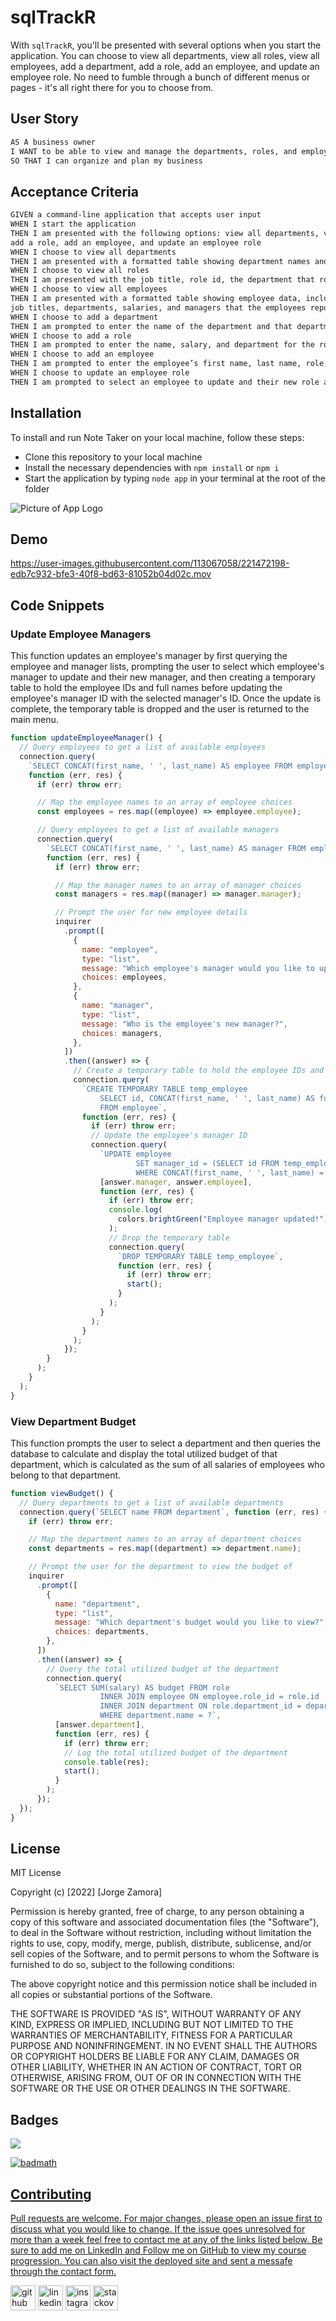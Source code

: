 # sqlTrackR

With `sqlTrackR`, you'll be presented with several options when you start the application. You can choose to view all departments, view all roles, view all employees, add a department, add a role, add an employee, and update an employee role. No need to fumble through a bunch of different menus or pages - it's all right there for you to choose from.
## User Story

```md
AS A business owner
I WANT to be able to view and manage the departments, roles, and employees in my company
SO THAT I can organize and plan my business
```

## Acceptance Criteria

```md
GIVEN a command-line application that accepts user input
WHEN I start the application
THEN I am presented with the following options: view all departments, view all roles, view all employees, add a department, 
add a role, add an employee, and update an employee role
WHEN I choose to view all departments
THEN I am presented with a formatted table showing department names and department ids
WHEN I choose to view all roles
THEN I am presented with the job title, role id, the department that role belongs to, and the salary for that role
WHEN I choose to view all employees
THEN I am presented with a formatted table showing employee data, including employee ids, first names, last names, 
job titles, departments, salaries, and managers that the employees report to
WHEN I choose to add a department
THEN I am prompted to enter the name of the department and that department is added to the database
WHEN I choose to add a role
THEN I am prompted to enter the name, salary, and department for the role and that role is added to the database
WHEN I choose to add an employee
THEN I am prompted to enter the employee’s first name, last name, role, and manager, and that employee is added to the database
WHEN I choose to update an employee role
THEN I am prompted to select an employee to update and their new role and this information is updated in the database
```

## Installation

To install and run Note Taker on your local machine, follow these steps:

- Clone this repository to your local machine
- Install the necessary dependencies with `npm install` or `npm i`
- Start the application by typing `node app` in your terminal at the root of the folder

![Picture of App Logo](./assets/Screenshot%202023-02-26%20at%207.58.34%20PM.png)

## Demo



https://user-images.githubusercontent.com/113067058/221472198-edb7c932-bfe3-40f8-bd63-81052b04d02c.mov



## Code Snippets

### Update Employee Managers
This function updates an employee's manager by first querying the employee and manager lists, prompting the user to select which employee's manager to update and their new manager, and then creating a temporary table to hold the employee IDs and full names before updating the employee's manager ID with the selected manager's ID. Once the update is complete, the temporary table is dropped and the user is returned to the main menu.
```js
function updateEmployeeManager() {
  // Query employees to get a list of available employees
  connection.query(
    `SELECT CONCAT(first_name, ' ', last_name) AS employee FROM employee`,
    function (err, res) {
      if (err) throw err;

      // Map the employee names to an array of employee choices
      const employees = res.map((employee) => employee.employee);

      // Query employees to get a list of available managers
      connection.query(
        `SELECT CONCAT(first_name, ' ', last_name) AS manager FROM employee`,
        function (err, res) {
          if (err) throw err;

          // Map the manager names to an array of manager choices
          const managers = res.map((manager) => manager.manager);

          // Prompt the user for new employee details
          inquirer
            .prompt([
              {
                name: "employee",
                type: "list",
                message: "Which employee's manager would you like to update?",
                choices: employees,
              },
              {
                name: "manager",
                type: "list",
                message: "Who is the employee's new manager?",
                choices: managers,
              },
            ])
            .then((answer) => {
              // Create a temporary table to hold the employee IDs and full names
              connection.query(
                `CREATE TEMPORARY TABLE temp_employee
                    SELECT id, CONCAT(first_name, ' ', last_name) AS full_name
                    FROM employee`,
                function (err, res) {
                  if (err) throw err;
                  // Update the employee's manager ID
                  connection.query(
                    `UPDATE employee
                            SET manager_id = (SELECT id FROM temp_employee WHERE full_name = ?)
                            WHERE CONCAT(first_name, ' ', last_name) = ?`,
                    [answer.manager, answer.employee],
                    function (err, res) {
                      if (err) throw err;
                      console.log(
                        colors.brightGreen("Employee manager updated!")
                      );
                      // Drop the temporary table
                      connection.query(
                        `DROP TEMPORARY TABLE temp_employee`,
                        function (err, res) {
                          if (err) throw err;
                          start();
                        }
                      );
                    }
                  );
                }
              );
            });
        }
      );
    }
  );
}
```

### View Department Budget
This function prompts the user to select a department and then queries the database to calculate and display the total utilized budget of that department, which is calculated as the sum of all salaries of employees who belong to that department.
```js
function viewBudget() {
  // Query departments to get a list of available departments
  connection.query(`SELECT name FROM department`, function (err, res) {
    if (err) throw err;

    // Map the department names to an array of department choices
    const departments = res.map((department) => department.name);

    // Prompt the user for the department to view the budget of
    inquirer
      .prompt([
        {
          name: "department",
          type: "list",
          message: "Which department's budget would you like to view?",
          choices: departments,
        },
      ])
      .then((answer) => {
        // Query the total utilized budget of the department
        connection.query(
          `SELECT SUM(salary) AS budget FROM role
                    INNER JOIN employee ON employee.role_id = role.id
                    INNER JOIN department ON role.department_id = department.id
                    WHERE department.name = ?`,
          [answer.department],
          function (err, res) {
            if (err) throw err;
            // Log the total utilized budget of the department
            console.table(res);
            start();
          }
        );
      });
  });
}
```

## License

MIT License

Copyright (c) [2022] [Jorge Zamora]

Permission is hereby granted, free of charge, to any person obtaining a copy
of this software and associated documentation files (the "Software"), to deal
in the Software without restriction, including without limitation the rights
to use, copy, modify, merge, publish, distribute, sublicense, and/or sell
copies of the Software, and to permit persons to whom the Software is
furnished to do so, subject to the following conditions:

The above copyright notice and this permission notice shall be included in all
copies or substantial portions of the Software.

THE SOFTWARE IS PROVIDED "AS IS", WITHOUT WARRANTY OF ANY KIND, EXPRESS OR
IMPLIED, INCLUDING BUT NOT LIMITED TO THE WARRANTIES OF MERCHANTABILITY,
FITNESS FOR A PARTICULAR PURPOSE AND NONINFRINGEMENT. IN NO EVENT SHALL THE
AUTHORS OR COPYRIGHT HOLDERS BE LIABLE FOR ANY CLAIM, DAMAGES OR OTHER
LIABILITY, WHETHER IN AN ACTION OF CONTRACT, TORT OR OTHERWISE, ARISING FROM,
OUT OF OR IN CONNECTION WITH THE SOFTWARE OR THE USE OR OTHER DEALINGS IN THE
SOFTWARE.

## Badges

<a href=”https://www.linkedin.com/in/jorge-zamora-786945250/”>
<img src='https://img.shields.io/badge/LinkedIn-blue?style=flat&logo=linkedin&labelColor=blue'>

![badmath](https://img.shields.io/github/followers/jbxamora?label=JBXAMORA&logoColor=%23fd2423&style=social)

## Contributing

Pull requests are welcome. For major changes, please open an issue first to discuss what you would like to change. If the issue goes unresolved for more than a week feel free to contact me at any of the links listed below. Be sure to add me on LinkedIn and Follow me on GitHub to view my course progression. You can also visit the deployed site and sent a messafe through the contact form.

[<img src='https://cdn.jsdelivr.net/npm/simple-icons@3.0.1/icons/github.svg' alt='github' height='40'>](https://github.com/jbxamora) [<img src='https://cdn.jsdelivr.net/npm/simple-icons@3.0.1/icons/linkedin.svg' alt='linkedin' height='40'>](https://www.linkedin.com/in/jorge-zamora-786945250//) [<img src='https://cdn.jsdelivr.net/npm/simple-icons@3.0.1/icons/instagram.svg' alt='instagram' height='40'>](https://www.instagram.com/jbxamora/) [<img src='https://cdn.jsdelivr.net/npm/simple-icons@3.0.1/icons/stackoverflow.svg' alt='stackoverflow' height='40'>](https://stackoverflow.com/users/20023706/jbxamora)
